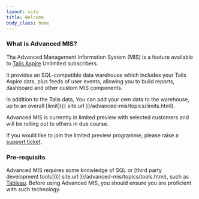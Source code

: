 ```yaml
---
layout: site
title: Welcome
body_class: home
---
```


### What is Advanced MIS?

Tha Advanced Management Information System (MIS) is a feature available to [Talis Aspire](https://www.talis.com) Unlimited subscribers.

It provides an SQL-compatible data warehouse which includes your Talis Aspire data, plus feeds of user events, allowing you to build reports, dashboard and other custom MIS components.

In addition to the Talis data, You can add your own data to the warehouse, up to an overall [limit]({{ site.url }}/advanced-mis/topics/limits.html).

Advanced MIS is currently in limited preview with selected customers and will be rolling out to others in due course.

If you would like to join the limited preview programme, please raise a [support ticket](https://support.talis.com).

### Pre-requisits

Advanced MIS requires some knowledge of SQL or [third party development tools]({{ site.url }}/advanced-mis/topics/tools.html), such as [Tableau](https://www.tableau.com). Before using Advanced MIS, you should ensure you are proficient with such technology.



